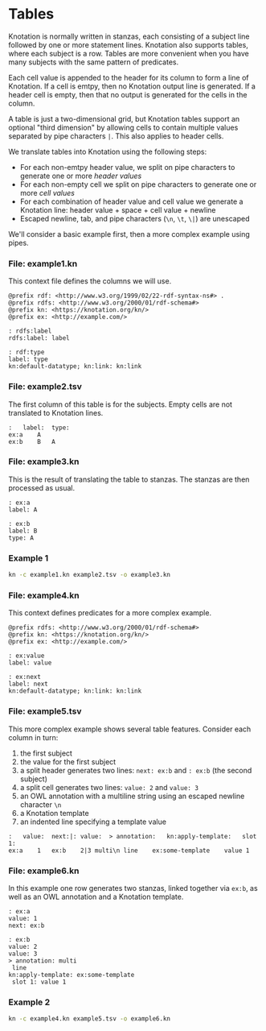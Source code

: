# Tables

Knotation is normally written in stanzas, each consisting of a subject line followed by one or more statement lines. Knotation also supports tables, where each subject is a row. Tables are more convenient when you have many subjects with the same pattern of predicates.

Each cell value is appended to the header for its column to form a line of Knotation. If a cell is emtpy, then no Knotation output line is generated. If a header cell is empty, then that no output is generated for the cells in the column.

A table is just a two-dimensional grid, but Knotation tables support an optional "third dimension" by allowing cells to contain multiple values separated by pipe characters `|`. This also applies to header cells.

We translate tables into Knotation using the following steps:

- For each non-emtpy header value, we split on pipe characters to generate one or more *header values*
- For each non-empty cell we split on pipe characters to generate one or more *cell values*
- For each combination of header value and cell value we generate a Knotation line: header value + space + cell value + newline
- Escaped newline, tab, and pipe characters (`\n`, `\t`, `\|`) are unescaped

We'll consider a basic example first, then a more complex example using pipes.


### File: example1.kn

This context file defines the columns we will use.

```kn
@prefix rdf: <http://www.w3.org/1999/02/22-rdf-syntax-ns#> .
@prefix rdfs: <http://www.w3.org/2000/01/rdf-schema#>
@prefix kn: <https://knotation.org/kn/>
@prefix ex: <http://example.com/>

: rdfs:label
rdfs:label: label

: rdf:type
label: type
kn:default-datatype; kn:link: kn:link
```

### File: example2.tsv

The first column of this table is for the subjects. Empty cells are not translated to Knotation lines.

```tsv
:	label:	type:
ex:a	A	
ex:b	B	A
```

### File: example3.kn

This is the result of translating the table to stanzas. The stanzas are then processed as usual.

```kn
: ex:a
label: A

: ex:b
label: B
type: A
```

### Example 1

```sh
kn -c example1.kn example2.tsv -o example3.kn
```

### File: example4.kn

This context defines predicates for a more complex example.

```kn
@prefix rdfs: <http://www.w3.org/2000/01/rdf-schema#>
@prefix kn: <https://knotation.org/kn/>
@prefix ex: <http://example.com/>

: ex:value
label: value

: ex:next
label: next
kn:default-datatype; kn:link: kn:link
```

### File: example5.tsv

This more complex example shows several table features. Consider each column in turn:

1. the first subject
2. the value for the first subject
3. a split header generates two lines: `next: ex:b` and `: ex:b` (the second subject)
4. a split cell generates two lines: `value: 2` and `value: 3`
5. an OWL annotation with a multiline string using an escaped newline character `\n`
6. a Knotation template
7. an indented line specifying a template value

```tsv
:	value:	next:|:	value:	> annotation:	kn:apply-template:	 slot 1:
ex:a	1	ex:b	2|3	multi\n line	ex:some-template	value 1
```

### File: example6.kn

In this example one row generates two stanzas, linked together via `ex:b`, as well as an OWL annotation and a Knotation template.

```kn
: ex:a
value: 1
next: ex:b

: ex:b
value: 2
value: 3
> annotation: multi
 line
kn:apply-template: ex:some-template
 slot 1: value 1
```

### Example 2

```sh
kn -c example4.kn example5.tsv -o example6.kn
```
